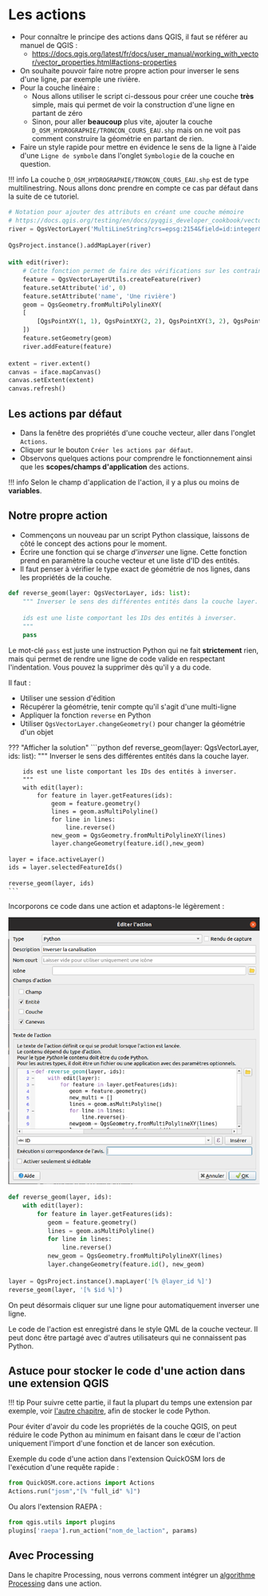 # Les actions

* Pour connaître le principe des actions dans QGIS, il faut se référer au manuel de QGIS :
    * https://docs.qgis.org/latest/fr/docs/user_manual/working_with_vector/vector_properties.html#actions-properties
* On souhaite pouvoir faire notre propre action pour inverser le sens d'une ligne, par exemple une rivière.
* Pour la couche linéaire :
  * Nous allons utiliser le script ci-dessous pour créer une couche **très** simple, mais qui permet de voir la construction
    d'une ligne en partant de zéro
  * Sinon, pour aller **beaucoup** plus vite, ajouter la couche `D_OSM_HYDROGRAPHIE/TRONCON_COURS_EAU.shp`
    mais on ne voit pas comment construire la géométrie en partant de rien.
* Faire un style rapide pour mettre en évidence le sens de la ligne à l'aide d'une `Ligne de symbole` dans
  l'onglet `Symbologie` de la couche en question.

!!! info
    La couche `D_OSM_HYDROGRAPHIE/TRONCON_COURS_EAU.shp` est de type multilinestring. Nous allons donc prendre en compte
    ce cas par défaut dans la suite de ce tutoriel.

```python
# Notation pour ajouter des attributs en créant une couche mémoire
# https://docs.qgis.org/testing/en/docs/pyqgis_developer_cookbook/vector.html#from-an-instance-of-qgsvectorlayer
river = QgsVectorLayer('MultiLineString?crs=epsg:2154&field=id:integer&field=name:string(20)&index=yes', 'Rivers', 'memory')

QgsProject.instance().addMapLayer(river)

with edit(river):
    # Cette fonction permet de faire des vérifications sur les contraintes si nécessaires contrairement à QgsFeature(fields)
    feature = QgsVectorLayerUtils.createFeature(river)
    feature.setAttribute('id', 0)
    feature.setAttribute('name', 'Une rivière')
    geom = QgsGeometry.fromMultiPolylineXY(
    [
        [QgsPointXY(1, 1), QgsPointXY(2, 2), QgsPointXY(3, 2), QgsPointXY(4, 1)]
    ])
    feature.setGeometry(geom)
    river.addFeature(feature)

extent = river.extent()
canvas = iface.mapCanvas()
canvas.setExtent(extent)
canvas.refresh()
```
  
## Les actions par défaut

* Dans la fenêtre des propriétés d'une couche vecteur, aller dans l'onglet `Actions`.
* Cliquer sur le bouton `Créer les actions par défaut`.
* Observons quelques actions pour comprendre le fonctionnement ainsi que les **scopes/champs d'application**
  des actions.

!!! info
    Selon le champ d'application de l'action, il y a plus ou moins de **variables**.

## Notre propre action

* Commençons un nouveau par un script Python classique, laissons de côté le concept des actions pour le moment.
* Écrire une fonction qui se charge *d'inverser* une ligne. Cette fonction prend en paramètre la couche
  vecteur et une liste d'ID des entités.
* Il faut penser à vérifier le type exact de géométrie de nos lignes, dans les propriétés de la couche.

```python
def reverse_geom(layer: QgsVectorLayer, ids: list):
    """ Inverser le sens des différentes entités dans la couche layer.
    
    ids est une liste comportant les IDs des entités à inverser.
    """
    pass

```

Le mot-clé `pass` est juste une instruction Python qui ne fait **strictement** rien, mais qui permet de rendre
une ligne de code valide en respectant l'indentation. Vous pouvez la supprimer dès qu'il y a du code.

Il faut :

* Utiliser une session d'édition
* Récupérer la géométrie, tenir compte qu'il s'agit d'une multi-ligne
* Appliquer la fonction `reverse` en Python
* Utiliser `QgsVectorLayer.changeGeometry()` pour changer la géométrie d'un objet

??? "Afficher la solution"
    ```python
    def reverse_geom(layer: QgsVectorLayer, ids: list):
        """ Inverser le sens des différentes entités dans la couche layer.
        
        ids est une liste comportant les IDs des entités à inverser.
        """
        with edit(layer):
            for feature in layer.getFeatures(ids):
                geom = feature.geometry()
                lines = geom.asMultiPolyline()
                for line in lines:
                    line.reverse()
                new_geom = QgsGeometry.fromMultiPolylineXY(lines)
                layer.changeGeometry(feature.id(),new_geom)
    
    layer = iface.activeLayer()
    ids = layer.selectedFeatureIds()
    
    reverse_geom(layer, ids)
    ```

Incorporons ce code dans une action et adaptons-le légèrement :

![Inverser canalisation](./media/action_inverser_ligne.png)

```python
def reverse_geom(layer, ids):
    with edit(layer):
        for feature in layer.getFeatures(ids):
           geom = feature.geometry()
           lines = geom.asMultiPolyline()
           for line in lines:
               line.reverse() 
           new_geom = QgsGeometry.fromMultiPolylineXY(lines)
           layer.changeGeometry(feature.id(), new_geom)

layer = QgsProject.instance().mapLayer('[% @layer_id %]')
reverse_geom(layer, '[% $id %]')
```

On peut désormais cliquer sur une ligne pour automatiquement inverser une ligne.

Le code de l'action est enregistré dans le style QML de la couche vecteur. Il peut donc être partagé avec 
d'autres utilisateurs qui ne connaissent pas Python.

## Astuce pour stocker le code d'une action dans une extension QGIS

!!! tip
    Pour suivre cette partie, il faut la plupart du temps une extension par exemple, voir
    [l'autre chapitre](extension-generique.md), afin de stocker le code Python.

Pour éviter d'avoir du code les propriétés de la couche QGIS, on peut réduire le code Python
au minimum en faisant dans le cœur de l'action uniquement l'import d'une fonction et
de lancer son exécution.

Exemple du code d'une action dans l'extension QuickOSM lors de l'exécution
d'une requête rapide :

```python
from QuickOSM.core.actions import Actions
Actions.run("josm","[% "full_id" %]")
```

Ou alors l'extension RAEPA :

```python
from qgis.utils import plugins
plugins['raepa'].run_action("nom_de_laction", params)
```

## Avec Processing

Dans le chapitre Processing, nous verrons comment intégrer un
[algorithme Processing](script-processing.md#utiliser-un-script-processing-dans-une-action) dans une action.
